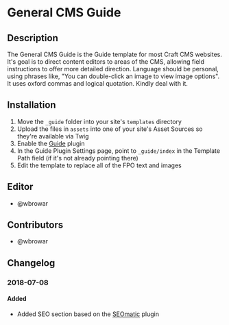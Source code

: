 # General CMS Guide

## Description

The General CMS Guide is the Guide template for most Craft CMS websites. It's goal is to direct content editors to areas of the CMS, allowing field instructions to offer more detailed direction. Language should be personal, using phrases like, "You can double-click an image to view image options".
It uses oxford commas and logical quotation. Kindly deal with it.

## Installation

1. Move the `_guide` folder into your site's `templates` directory
2. Upload the files in `assets` into one of your site's Asset Sources so they're available via Twig
3. Enable the [Guide](https://github.com/wbrowar/craft-3-guide) plugin
4. In the Guide Plugin Settings page, point to `_guide/index` in the Template Path field (if it's not already pointing there)
5. Edit the template to replace all of the FPO text and images

## Editor

- @wbrowar

## Contributors

- @wbrowar

## Changelog

### 2018-07-08
#### Added
- Added SEO section based on the [SEOmatic](https://github.com/nystudio107/craft-seomatic) plugin